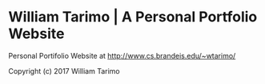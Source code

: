 # William Tarimo | A Personal Portfolio Website
Personal Portifolio Website at http://www.cs.brandeis.edu/~wtarimo/

Copyright (c) 2017 William Tarimo
